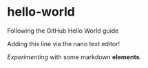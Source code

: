 # hello-world
Following the GitHub Hello World guide

Adding this line via the nano text editor!

*Experimenting* with some markdown **elements**.

